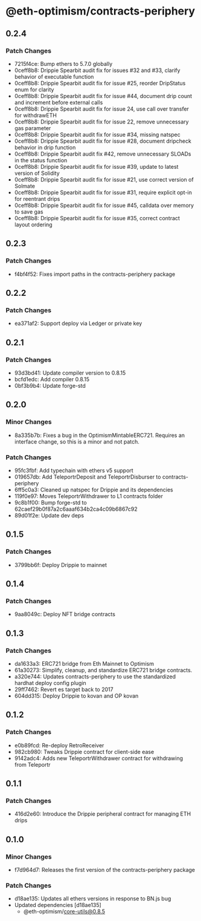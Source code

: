 # @eth-optimism/contracts-periphery

## 0.2.4

### Patch Changes

- 7215f4ce: Bump ethers to 5.7.0 globally
- 0ceff8b8: Drippie Spearbit audit fix for issues #32 and #33, clarify behavior of executable function
- 0ceff8b8: Drippie Spearbit audit fix for issue #25, reorder DripStatus enum for clarity
- 0ceff8b8: Drippie Spearbit audit fix for issue #44, document drip count and increment before external calls
- 0ceff8b8: Drippie Spearbit audit fix for issue 24, use call over transfer for withdrawETH
- 0ceff8b8: Drippie Spearbit audit fix for issue 22, remove unnecessary gas parameter
- 0ceff8b8: Drippie Spearbit audit fix for issue #34, missing natspec
- 0ceff8b8: Drippie Spearbit audit fix for issue #28, document dripcheck behavior in drip function
- 0ceff8b8: Drippie Spearbit audit fix #42, remove unnecessary SLOADs in the status function
- 0ceff8b8: Drippie Spearbit audit fix for issue #39, update to latest version of Solidity
- 0ceff8b8: Drippie Spearbit audit fix for issue #21, use correct version of Solmate
- 0ceff8b8: Drippie Spearbit audit fix for issue #31, require explicit opt-in for reentrant drips
- 0ceff8b8: Drippie Spearbit audit fix for issue #45, calldata over memory to save gas
- 0ceff8b8: Drippie Spearbit audit fix for issue #35, correct contract layout ordering

## 0.2.3

### Patch Changes

- f4bf4f52: Fixes import paths in the contracts-periphery package

## 0.2.2

### Patch Changes

- ea371af2: Support deploy via Ledger or private key

## 0.2.1

### Patch Changes

- 93d3bd41: Update compiler version to 0.8.15
- bcfd1edc: Add compiler 0.8.15
- 0bf3b9b4: Update forge-std

## 0.2.0

### Minor Changes

- 8a335b7b: Fixes a bug in the OptimismMintableERC721. Requires an interface change, so this is a minor and not patch.

### Patch Changes

- 95fc3fbf: Add typechain with ethers v5 support
- 019657db: Add TeleportrDeposit and TeleportrDisburser to contracts-periphery
- 6ff5c0a3: Cleaned up natspec for Drippie and its dependencies
- 119f0e97: Moves TeleportrWithdrawer to L1 contracts folder
- 9c8b1f00: Bump forge-std to 62caef29b0f87a2c6aaaf634b2ca4c09b6867c92
- 89d01f2e: Update dev deps

## 0.1.5

### Patch Changes

- 3799bb6f: Deploy Drippie to mainnet

## 0.1.4

### Patch Changes

- 9aa8049c: Deploy NFT bridge contracts

## 0.1.3

### Patch Changes

- da1633a3: ERC721 bridge from Eth Mainnet to Optimism
- 61a30273: Simplify, cleanup, and standardize ERC721 bridge contracts.
- a320e744: Updates contracts-periphery to use the standardized hardhat deploy config plugin
- 29ff7462: Revert es target back to 2017
- 604dd315: Deploy Drippie to kovan and OP kovan

## 0.1.2

### Patch Changes

- e0b89fcd: Re-deploy RetroReceiver
- 982cb980: Tweaks Drippie contract for client-side ease
- 9142adc4: Adds new TeleportrWithdrawer contract for withdrawing from Teleportr

## 0.1.1

### Patch Changes

- 416d2e60: Introduce the Drippie peripheral contract for managing ETH drips

## 0.1.0

### Minor Changes

- f7d964d7: Releases the first version of the contracts-periphery package

### Patch Changes

- d18ae135: Updates all ethers versions in response to BN.js bug
- Updated dependencies [d18ae135]
  - @eth-optimism/core-utils@0.8.5
